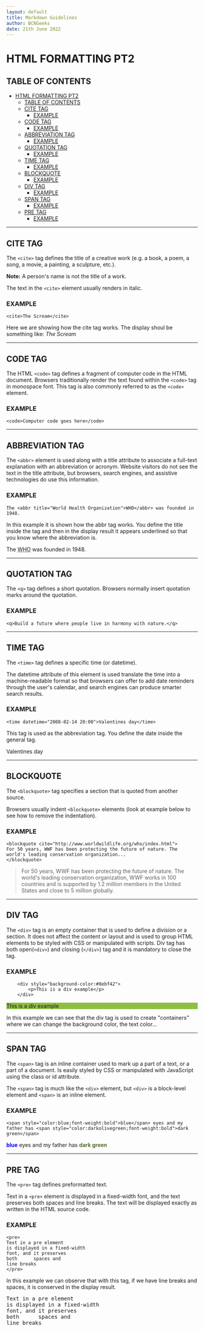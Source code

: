 ```yaml
---
layout: default
title: Markdown Guidelines
author: BCNGeeks
date: 21th June 2022
---
```


# HTML FORMATTING PT2

## TABLE OF CONTENTS

- [HTML FORMATTING PT2](#html-formatting-pt2)
  - [TABLE OF CONTENTS](#table-of-contents)
  - [CITE TAG](#cite-tag)
    - [EXAMPLE](#example)
  - [CODE TAG](#code-tag)
    - [EXAMPLE](#example-1)
  - [ABBREVIATION TAG](#abbreviation-tag)
    - [EXAMPLE](#example-2)
  - [QUOTATION TAG](#quotation-tag)
    - [EXAMPLE](#example-3)
  - [TIME TAG](#time-tag)
    - [EXAMPLE](#example-4)
  - [BLOCKQUOTE](#blockquote)
    - [EXAMPLE](#example-5)
  - [DIV TAG](#div-tag)
    - [EXAMPLE](#example-6)
  - [SPAN TAG](#span-tag)
    - [EXAMPLE](#example-7)
  - [PRE TAG](#pre-tag)
    - [EXAMPLE](#example-8)

---

## CITE TAG

The `<cite>` tag defines the title of a creative work (e.g. a book, a poem, a song, a movie, a painting, a sculpture, etc.).

**Note:** A person's name is not the title of a work.

The text in the `<cite>` element usually renders in italic.

### EXAMPLE

    <cite>The Scream</cite>

Here we are showing how the cite tag works. The display shoul be something like:
<cite>The Scream</cite>

---

## CODE TAG

The HTML `<code>` tag defines a fragment of computer code in the HTML document. Browsers traditionally render the text found within the `<code>` tag in monospace font. This tag is also commonly referred to as the `<code>` element.

### EXAMPLE

    <code>Computer code goes here</code>

---

## ABBREVIATION TAG

The `<abbr>` element is used along with a title attribute to associate a full-text explanation with an abbreviation or acronym. Website visitors do not see the text in the title attribute, but browsers, search engines, and assistive technologies do use this information.

### EXAMPLE

    The <abbr title="World Health Organization">WHO</abbr> was founded in 1948.

In this example it is shown how the abbr tag works. You define the title inside the tag and then in the display result it appears underlined so that you know where the abbreviation is. 

The <abbr title="World Health Organization">WHO</abbr> was founded in 1948.

---

## QUOTATION TAG

The `<q>` tag defines a short quotation.
Browsers normally insert quotation marks around the quotation.

### EXAMPLE

    <q>Build a future where people live in harmony with nature.</q>

---

## TIME TAG

The `<time>` tag defines a specific time (or datetime).

The datetime attribute of this element is used translate the time into a machine-readable format so that browsers can offer to add date reminders through the user's calendar, and search engines can produce smarter search results.

### EXAMPLE

    <time datetime="2008-02-14 20:00">Valentines day</time>

This tag is used as the abbreviation tag. You define the date inside the general tag.

<time datetime="2008-02-14 20:00">Valentines day</time>

---

## BLOCKQUOTE

The `<blockquote>` tag specifies a section that is quoted from another source.

Browsers usually indent `<blockquote>` elements (look at example below to see how to remove the indentation).

### EXAMPLE

    <blockquote cite="http://www.worldwildlife.org/who/index.html">
    For 50 years, WWF has been protecting the future of nature. The world's leading conservation organization...
    </blockquote>

<blockquote cite="http://www.worldwildlife.org/who/index.html">
For 50 years, WWF has been protecting the future of nature. The world's leading conservation organization, WWF works in 100 countries and is supported by 1.2 million members in the United States and close to 5 million globally.
</blockquote>

---

## DIV TAG

The `<div>` tag is an empty container that is used to define a division or a section. It does not affect the content or layout and is used to group HTML elements to be styled with CSS or manipulated with scripts.  Div tag has both open(`<div>`) and closing (`</div>`) tag and it is mandatory to close the tag.

### EXAMPLE
        <div style="background-color:#8ebf42">
            <p>This is a div example</p>
        </div>

<div style="background-color:#8ebf42">
      <p>This is a div example</p>
</div>

In this example we can see that the div tag is used to create "containers" where we can change the background color, the text color...

---

## SPAN TAG

The `<span>` tag is an inline container used to mark up a part of a text, or a part of a document. Is easily styled by CSS or manipulated with JavaScript using the class or id attribute.

The `<span>` tag is much like the `<div>` element, but `<div>` is a block-level element and `<span>` is an inline element.

### EXAMPLE

    <span style="color:blue;font-weight:bold">blue</span> eyes and my father has <span style="color:darkolivegreen;font-weight:bold">dark green</span>

<span style="color:blue;font-weight:bold">blue</span> eyes and my father has <span style="color:darkolivegreen;font-weight:bold">dark green</span>

---
## PRE TAG

The `<pre>` tag defines preformatted text.

Text in a `<pre>` element is displayed in a fixed-width font, and the text preserves both spaces and line breaks. The text will be displayed exactly as written in the HTML source code.

### EXAMPLE

    <pre>
    Text in a pre element
    is displayed in a fixed-width
    font, and it preserves
    both      spaces and
    line breaks
    </pre>

In this example we can observe that with this tag, if we have line breaks and spaces, it is conserved in the display result.

<pre>
Text in a pre element
is displayed in a fixed-width
font, and it preserves
both      spaces and
line breaks
</pre>